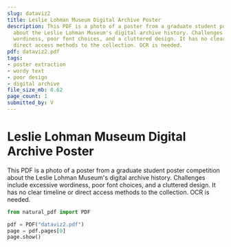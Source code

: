 ```yaml
---
slug: dataviz2
title: Leslie Lohman Museum Digital Archive Poster
description: This PDF is a photo of a poster from a graduate student poster competition
  about the Leslie Lohman Museum's digital archive history. Challenges include excessive
  wordiness, poor font choices, and a cluttered design. It has no clear timeline or
  direct access methods to the collection. OCR is needed.
pdf: dataviz2.pdf
tags:
- poster extraction
- wordy text
- poor design
- digital archive
file_size_mb: 0.62
page_count: 1
submitted_by: V
---
```

# Leslie Lohman Museum Digital Archive Poster

This PDF is a photo of a poster from a graduate student poster competition about the Leslie Lohman Museum's digital archive history. Challenges include excessive wordiness, poor font choices, and a cluttered design. It has no clear timeline or direct access methods to the collection. OCR is needed.

```python
from natural_pdf import PDF

pdf = PDF("dataviz2.pdf")
page = pdf.pages[0]
page.show()
```